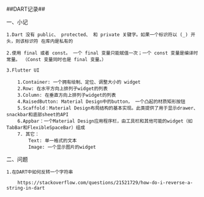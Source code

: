 ##DART记录##

一、小记

    1.Dart 没有 public、 protected、 和 private 关键字。如果一个标识符以 (_) 开头，则该标识符 在库内是私有的

    2.使用 final 或者 const。 一个 final 变量只能赋值一次；一个 const 变量是编译时常量。 （Const 变量同时也是 final 变量。）

    3.Flutter UI

        1.Container: 一个拥有绘制、定位、调整大小的 widget
        2.Row: 在水平方向上排列子widget的列表
        3.Column: 在垂直方向上排列子widget的列表
        4.RaisedButton: Material Design中的button， 一个凸起的材质矩形按钮
        5.Scaffold：Material Design布局结构的基本实现。此类提供了用于显示drawer、snackbar和底部sheet的API
        6.Appbar：一个Material Design应用程序栏，由工具栏和其他可能的widget（如TabBar和FlexibleSpaceBar）组成
        7. 其它：
            Text: 单一格式的文本 
            Image: 一个显示图片的widget

二、问题

    1.在DART中如何反转一个字符串

        https://stackoverflow.com/questions/21521729/how-do-i-reverse-a-string-in-dart
